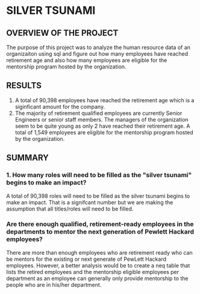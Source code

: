 # SILVER TSUNAMI

## OVERVIEW OF THE PROJECT
The purpose of this project was to analyze the human resource data of an organizaiton using sql and figure out how many employees have reached retirement age and also how many employees are eligible for the mentorship program hosted by the organization.

## RESULTS
1. A total of 90,398 employees have reached the retirement age which is a siginficant amount for the company.
2. The majority of retirement qualified employees are currently Senior Engineers or senior staff members.
The managers of the organization seem to be quite young as only 2 have reached their retirement age.
A total of 1,549 employees are eligible for the mentorship program hosted by the organization. 

## SUMMARY
### 1. How many roles will need to be filled as the "silver tsunami" begins to make an impact?
A total of 90,398 roles will need to be filled as the silver tsunami begins to make an impact. That is a signifcant number but we are making the assumption that all titles/roles will need to be filled. 

### Are there enough qualified, retirement-ready employees in the departments to mentor the next generation of Pewlett Hackard employees?
There are more than enough employees who are retirement ready who can be mentors for the existing or next generate of PewLett Hackard employees. However, a better analysis would be to create a neq table that lists the retired employees and the mentorship eligible employees per department as an employee can generally only provide mentorship to the people who are in his/her department.

